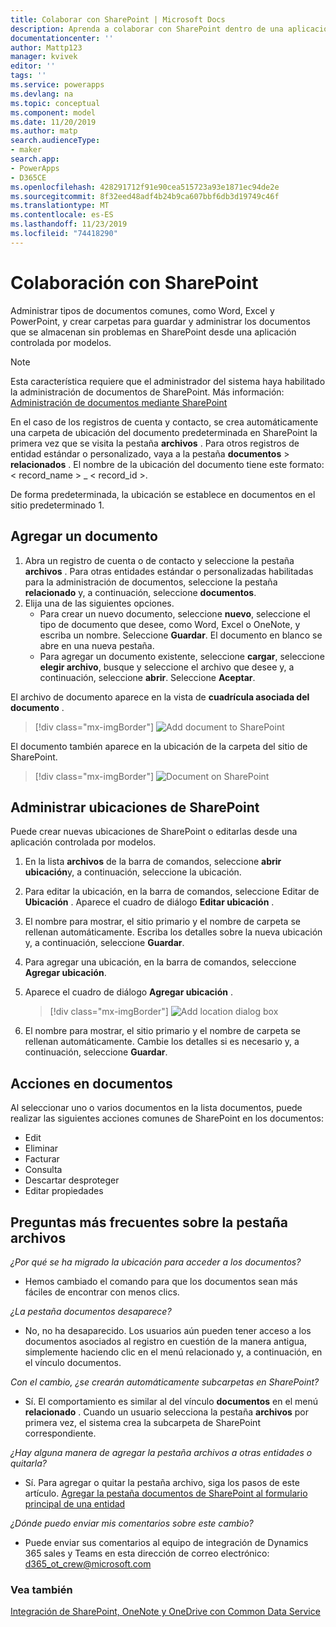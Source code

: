 ```yaml
---
title: Colaborar con SharePoint | Microsoft Docs
description: Aprenda a colaborar con SharePoint dentro de una aplicación controlada por modelos
documentationcenter: ''
author: Mattp123
manager: kvivek
editor: ''
tags: ''
ms.service: powerapps
ms.devlang: na
ms.topic: conceptual
ms.component: model
ms.date: 11/20/2019
ms.author: matp
search.audienceType:
- maker
search.app:
- PowerApps
- D365CE
ms.openlocfilehash: 428291712f91e90cea515723a93e1871ec94de2e
ms.sourcegitcommit: 8f32eed48adf4b24b9ca607bbf6db3d19749c46f
ms.translationtype: MT
ms.contentlocale: es-ES
ms.lasthandoff: 11/23/2019
ms.locfileid: "74418290"
---
```

# <a name="collaborate-using-sharepoint"></a>Colaboración con SharePoint 

Administrar tipos de documentos comunes, como Word, Excel y PowerPoint, y crear carpetas para guardar y administrar los documentos que se almacenan sin problemas en SharePoint desde una aplicación controlada por modelos. 

> [!NOTE]
> Esta característica requiere que el administrador del sistema haya habilitado la administración de documentos de SharePoint. Más información: [Administración de documentos mediante SharePoint](/power-platform/admin/manage-documents-using-sharepoint)

En el caso de los registros de cuenta y contacto, se crea automáticamente una carpeta de ubicación del documento predeterminada en SharePoint la primera vez que se visita la pestaña **archivos** . Para otros registros de entidad estándar o personalizado, vaya a la pestaña **documentos** > **relacionados** . El nombre de la ubicación del documento tiene este formato: < record_name > _ < record_id >.

De forma predeterminada, la ubicación se establece en documentos en el sitio predeterminado 1.

## <a name="add-a-document"></a>Agregar un documento
1.  Abra un registro de cuenta o de contacto y seleccione la pestaña **archivos** . Para otras entidades estándar o personalizadas habilitadas para la administración de documentos, seleccione la pestaña **relacionado** y, a continuación, seleccione **documentos**.
2.  Elija una de las siguientes opciones. 
    - Para crear un nuevo documento, seleccione **nuevo**, seleccione el tipo de documento que desee, como Word, Excel o OneNote, y escriba un nombre. Seleccione **Guardar**. El documento en blanco se abre en una nueva pestaña. 
    - Para agregar un documento existente, seleccione **cargar**, seleccione **elegir archivo**, busque y seleccione el archivo que desee y, a continuación, seleccione **abrir**. Seleccione **Aceptar**. 

El archivo de documento aparece en la vista de **cuadrícula asociada del documento** . 

> [!div class="mx-imgBorder"] 
> ![](media/add-doc-sharepoint.png "Add document to SharePoint")

El documento también aparece en la ubicación de la carpeta del sitio de SharePoint. 

> [!div class="mx-imgBorder"] 
> ![](media/doc-on-sharepoint.png "Document on SharePoint")

## <a name="manage-sharepoint-locations"></a>Administrar ubicaciones de SharePoint
Puede crear nuevas ubicaciones de SharePoint o editarlas desde una aplicación controlada por modelos.

1. En la lista **archivos** de la barra de comandos, seleccione **abrir ubicación**y, a continuación, seleccione la ubicación.
2. Para editar la ubicación, en la barra de comandos, seleccione Editar <location name>de **Ubicación** .
Aparece el cuadro de diálogo **Editar ubicación** .
3. El nombre para mostrar, el sitio primario y el nombre de carpeta se rellenan automáticamente. Escriba los detalles sobre la nueva ubicación y, a continuación, seleccione **Guardar**.
4. Para agregar una ubicación, en la barra de comandos, seleccione **Agregar ubicación**.
5. Aparece el cuadro de diálogo **Agregar ubicación** .

    > [!div class="mx-imgBorder"] 
    > ![](media/add-location-dialog-box.png "Add location dialog box")
6. El nombre para mostrar, el sitio primario y el nombre de carpeta se rellenan automáticamente. Cambie los detalles si es necesario y, a continuación, seleccione **Guardar**.

## <a name="actions-on-documents"></a>Acciones en documentos
Al seleccionar uno o varios documentos en la lista documentos, puede realizar las siguientes acciones comunes de SharePoint en los documentos:
- Edit
- Eliminar
- Facturar
- Consulta
- Descartar desproteger
- Editar propiedades

## <a name="files-tab-faq"></a>Preguntas más frecuentes sobre la pestaña archivos
*¿Por qué se ha migrado la ubicación para acceder a los documentos?* 
- Hemos cambiado el comando para que los documentos sean más fáciles de encontrar con menos clics.

*¿La pestaña documentos desaparece?*
- No, no ha desaparecido. Los usuarios aún pueden tener acceso a los documentos asociados al registro en cuestión de la manera antigua, simplemente haciendo clic en el menú relacionado y, a continuación, en el vínculo documentos.

*Con el cambio, ¿se crearán automáticamente subcarpetas en SharePoint?*
- Sí. El comportamiento es similar al del vínculo **documentos** en el menú **relacionado** . Cuando un usuario selecciona la pestaña **archivos** por primera vez, el sistema crea la subcarpeta de SharePoint correspondiente. 

*¿Hay alguna manera de agregar la pestaña archivos a otras entidades o quitarla?*
- Sí. Para agregar o quitar la pestaña archivo, siga los pasos de este artículo. [Agregar la pestaña documentos de SharePoint al formulario principal de una entidad](../maker/model-driven-apps/add-documents-tab-entity-main-form.md)  

*¿Dónde puedo enviar mis comentarios sobre este cambio?*
- Puede enviar sus comentarios al equipo de integración de Dynamics 365 sales y Teams en esta dirección de correo electrónico: d365_ot_crew@microsoft.com

### <a name="see-also"></a>Vea también
[Integración de SharePoint, OneNote y OneDrive con Common Data Service](../maker/common-data-service/sharepoint-onedrive-onenote-intro.md)